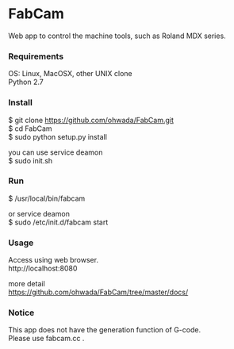 FabCam
===============

Web app to control the machine tools, such as Roland MDX series. <br>

### Requirements
OS: Linux, MacOSX, other UNIX clone <br>
Python 2.7 <br>

### Install
$ git clone https://github.com/ohwada/FabCam.git <br>
$ cd FabCam <br>
$ sudo python setup.py install <br>

you can use service deamon <br>
$ sudo init.sh <br>

### Run
$ /usr/local/bin/fabcam <br>

or service deamon <br>
$ sudo /etc/init.d/fabcam start <br>

### Usage
Access using web browser. <br>
http://localhost:8080 <br>

more detail <br>
https://github.com/ohwada/FabCam/tree/master/docs/ <br/>

### Notice
This app does not have the generation function of G-code. <br>
Please use fabcam.cc . <br>
